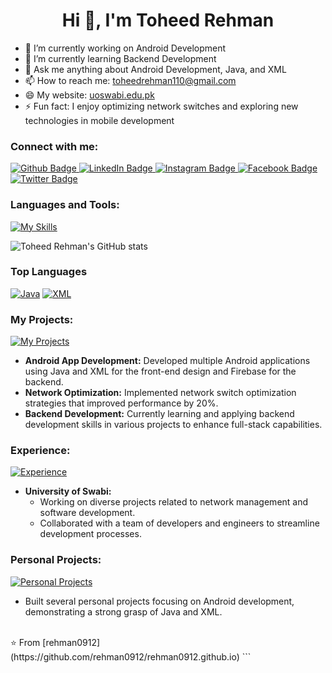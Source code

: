 
<h1 align="center">Hi 👋, I'm Toheed Rehman</h1>

- 🔭 I’m currently working on Android Development
- 🌱 I’m currently learning Backend Development
- 💬 Ask me anything about Android Development, Java, and XML
- 📫 How to reach me: toheedrehman110@gmail.com
- 😄 My website: [uoswabi.edu.pk](https://www.uoswabi.edu.pk/)
- ⚡ Fun fact: I enjoy optimizing network switches and exploring new technologies in mobile development

### Connect with me:
<div id="badges">
  <a href="https://github.com/rehman0912/rehman0912.github.io">
    <img src="https://img.shields.io/badge/Github-white?style=for-the-badge&logo=Github&logoColor=black" alt="Github Badge"/>
  </a>
  <a href="https://www.linkedin.com/in/toheedrehman">
    <img src="https://img.shields.io/badge/LinkedIn-blue?style=for-the-badge&logo=linkedin&logoColor=white" alt="LinkedIn Badge"/>
  </a>
  <a href="https://www.instagram.com/toheedrehman">
    <img src="https://img.shields.io/badge/Instagram-purple?style=for-the-badge&logo=instagram&logoColor=white" alt="Instagram Badge"/>
  </a>
  <a href="https://fb.com/toheedrehman">
    <img src="https://img.shields.io/badge/Facebook-blue?style=for-the-badge&logo=facebook&logoColor=white" alt="Facebook Badge"/>
  </a>
  <a href="https://twitter.com/toheedrehman">
    <img src="https://img.shields.io/badge/Twitter-blue?style=for-the-badge&logo=twitter&logoColor=white" alt="Twitter Badge"/>
  </a>
</div>

### Languages and Tools:
[![My Skills](https://skillicons.dev/icons?i=androidstudio,java,python,flutter,dart,firebase,github,git,postman,figma,xd,xml&perline=5)](https://skillicons.dev)

![Toheed Rehman's GitHub stats](https://github-readme-stats.vercel.app/api?username=rehman0912&show_icons=true&theme=dark)

### Top Languages
[![Java](https://img.shields.io/badge/Java-%23ED8B00.svg?style=for-the-badge&logo=java&logoColor=white)](https://github.com/rehman0912?tab=repositories&q=&type=&language=java)
[![XML](https://img.shields.io/badge/XML-%23F7DF1E.svg?style=for-the-badge&logo=xml&logoColor=black)](https://github.com/rehman0912?tab=repositories&q=&type=&language=xml)

### My Projects:
[![My Projects](https://skillicons.dev/icons?i=androidstudio,java,firebase&perline=5)](https://skillicons.dev)
- **Android App Development:** Developed multiple Android applications using Java and XML for the front-end design and Firebase for the backend.
- **Network Optimization:** Implemented network switch optimization strategies that improved performance by 20%.
- **Backend Development:** Currently learning and applying backend development skills in various projects to enhance full-stack capabilities.

### Experience:
[![Experience](https://skillicons.dev/icons?i=python,git&perline=5)](https://skillicons.dev)
- **University of Swabi:** 
  - Working on diverse projects related to network management and software development.
  - Collaborated with a team of developers and engineers to streamline development processes.

### Personal Projects:
[![Personal Projects](https://skillicons.dev/icons?i=java,androidstudio,xml&perline=5)](https://skillicons.dev)
- Built several personal projects focusing on Android development, demonstrating a strong grasp of Java and XML.

<br>
⭐️ From [rehman0912](https://github.com/rehman0912/rehman0912.github.io)
```
